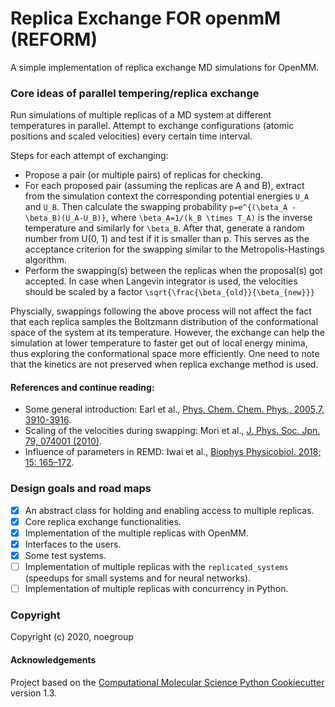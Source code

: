 Replica Exchange FOR openmM (REFORM)
==============================
<!---[//]: # (Badges)--->
<!---[![Travis Build Status](https://travis-ci.com/REPLACE_WITH_OWNER_ACCOUNT/Replica Exchange FOR openmM (REFORM).svg?branch=master)](https://travis-ci.com/REPLACE_WITH_OWNER_ACCOUNT/Replica Exchange FOR openmM (REFORM))--->
<!---[![codecov](https://codecov.io/gh/REPLACE_WITH_OWNER_ACCOUNT/Replica Exchange FOR openmM (REFORM)/branch/master/graph/badge.svg)](https://codecov.io/gh/REPLACE_WITH_OWNER_ACCOUNT/Replica Exchange FOR openmM (REFORM)/branch/master)--->


A simple implementation of replica exchange MD simulations for OpenMM.

### Core ideas of parallel tempering/replica exchange
Run simulations of multiple replicas of a MD system at different temperatures in parallel. Attempt to exchange configurations (atomic positions and scaled velocities) every certain time interval.

Steps for each attempt of exchanging:
- Propose a pair (or multiple pairs) of replicas for checking.
- For each proposed pair (assuming the replicas are A and B), extract from the simulation context the corresponding potential energies `U_A` and `U_B`. Then calculate the swapping probability `p=e^{(\beta_A - \beta_B)(U_A-U_B)}`, where `\beta_A=1/(k_B \times T_A)` is the inverse temperature and similarly for `\beta_B`. After that, generate a random number from U(0, 1) and test if it is smaller than p. This serves as the acceptance criterion for the swapping similar to the Metropolis-Hastings algorithm.
- Perform the swapping(s) between the replicas when the proposal(s) got accepted. In case when Langevin integrator is used, the velocities should be scaled by a factor `\sqrt{\frac{\beta_{old}}{\beta_{new}}}`

Physcially, swappings following the above process will not affect the fact that each replica samples the Boltzmann distribution of the conformational space of the system at its temperature. However, the exchange can help the simulation at lower temperature to faster get out of local energy minima, thus exploring the conformational space more efficiently. One need to note that the kinetics are not preserved when replica exchange method is used.

#### References and continue reading:
- Some general introduction: Earl et al., [Phys. Chem. Chem. Phys., 2005,7, 3910-3916](https://doi.org/10.1039/B509983H).
- Scaling of the velocities during swapping: Mori et al., [J. Phys. Soc. Jpn. 79, 074001 (2010)](https://doi.org/10.1143/JPSJ.79.074001).
- Influence of parameters in REMD: Iwai et al., [Biophys Physicobiol. 2018; 15: 165–172](https://dx.doi.org/10.2142%2Fbiophysico.15.0_165).

### Design goals and road maps
- [x] An abstract class for holding and enabling access to multiple replicas.
- [x] Core replica exchange functionalities.
- [x] Implementation of the multiple replicas with OpenMM.
- [x] Interfaces to the users.
- [x] Some test systems.
- [ ] Implementation of multiple replicas with the `replicated_systems` (speedups for small systems and for neural networks).
- [ ] Implementation of multiple replicas with concurrency in Python.

### Copyright

Copyright (c) 2020, noegroup


#### Acknowledgements
 
Project based on the 
[Computational Molecular Science Python Cookiecutter](https://github.com/molssi/cookiecutter-cms) version 1.3.
